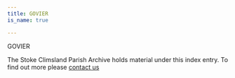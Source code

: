 ```yaml
---
title: GOVIER
is_name: true

---
```


GOVIER


The Stoke Climsland Parish Archive holds material under this index entry. To find out more please [contact us](/contact/)
